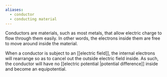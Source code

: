 ```yaml
---
aliases:
  - conductor
  - conducting material
---
```

Conductors are materials, such as most metals, that allow electric charge to flow through them easily. In other words, the electrons inside them are free to move around inside the material. 

When a conductor is subject to an [[electric field]], the internal electrons will rearrange so as to cancel out the outside electric field inside. As such, the conductor will have no [[electric potential |potential difference]] inside and become an equipotential. 